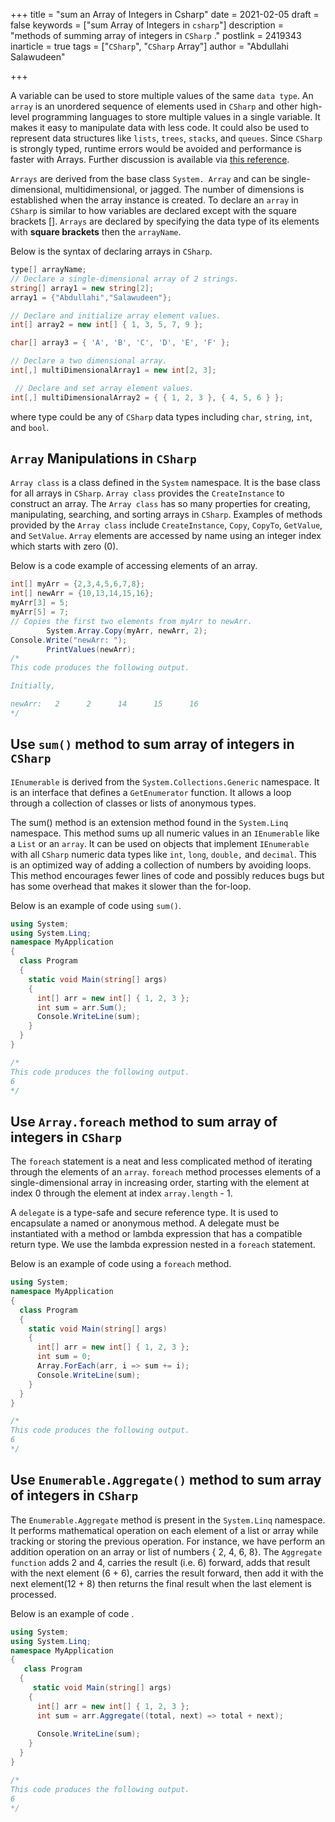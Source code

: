 +++
title = "sum an Array of Integers in Csharp"
date = 2021-02-05
draft = false
keywords = ["sum Array of Integers in `csharp`"]
description = "methods of summing array of integers in `CSharp` ."
postlink = 2419343
inarticle = true
tags = ["`CSharp`", "`CSharp` Array"]
author = "Abdullahi Salawudeen"

+++

A variable can be used to store multiple values of the same `data type`. An `array` is an unordered sequence of elements used in `CSharp` and other high-level programming languages to store multiple values in a single variable. It makes it easy to manipulate data with less code. It could also be used to represent data structures like `lists`, `trees`, `stacks`, and `queues`. Since `CSharp` is strongly typed, runtime errors would be avoided and performance is faster with Arrays. Further discussion is available via [this reference](https://docs.microsoft.com/en-us/dotnet/csharp/programming-guide/arrays/).

`Arrays` are derived from the base class `System. Array` and can be single-dimensional, multidimensional, or jagged. The number of dimensions is established when the array instance is created. To declare an `array` in `CSharp` is similar to how variables are declared except with the square brackets []. `Arrays` are declared by specifying the data type of its elements with **square brackets** then the `arrayName`.

Below is the syntax of declaring arrays in `CSharp`.

```c#
type[] arrayName;
// Declare a single-dimensional array of 2 strings.
string[] array1 = new string[2];
array1 = {"Abdullahi","Salawudeen"};

// Declare and initialize array element values.
int[] array2 = new int[] { 1, 3, 5, 7, 9 };

char[] array3 = { 'A', 'B', 'C', 'D', 'E', 'F' };

// Declare a two dimensional array.
int[,] multiDimensionalArray1 = new int[2, 3];

 // Declare and set array element values.
int[,] multiDimensionalArray2 = { { 1, 2, 3 }, { 4, 5, 6 } };
```

where type could be any of `CSharp` data types including `char`, `string`, `int`, and `bool`.

## `Array` Manipulations in `CSharp`

`Array class` is a class defined in the `System` namespace. It is the base class for all arrays in `CSharp`. `Array class` provides the `CreateInstance` to construct an array. The `Array class` has so many properties for creating, manipulating, searching, and sorting arrays in `CSharp`.  Examples of methods provided by the `Array class` include `CreateInstance`, `Copy`, `CopyTo`, `GetValue`, and `SetValue`. `Array` elements are accessed by name using an integer index which starts with zero (0).

Below is a code example of accessing elements of an array.

```c#
int[] myArr = {2,3,4,5,6,7,8};
int[] newArr = {10,13,14,15,16};
myArr[3] = 5;
myArr[5] = 7;
// Copies the first two elements from myArr to newArr.
        System.Array.Copy(myArr, newArr, 2);
Console.Write("newArr: ");
        PrintValues(newArr);
/*
This code produces the following output.

Initially,

newArr:   2      2      14      15      16
*/
```



## Use `sum()` method to sum array of integers in `CSharp`

`IEnumerable` is derived from the `System.Collections.Generic` namespace. It is an interface that defines a `GetEnumerator` function. It allows a loop through a collection of classes or lists of anonymous types.

The sum() method is an extension method found in the `System.Linq` namespace. This method sums up all numeric values in an `IEnumerable` like a `List` or an `array`.  It can be used on objects that implement  `IEnumerable` with all `CSharp` numeric data types like `int`, `long`, `double,` and `decimal`.  This is an optimized way of adding a collection of numbers by avoiding loops. This method encourages fewer lines of code and possibly reduces bugs but has some overhead that makes it slower than the for-loop.

Below is an example of code using `sum()`.

```c#
using System;
using System.Linq;
namespace MyApplication
{
  class Program
  {
    static void Main(string[] args)
    {
      int[] arr = new int[] { 1, 2, 3 };
      int sum = arr.Sum();
      Console.WriteLine(sum);
    }
  }
}

/*
This code produces the following output.
6
*/
```

## Use `Array.foreach` method to sum array of integers in `CSharp`

The `foreach` statement is a neat and less complicated method of iterating through the elements of an `array`. `foreach` method processes elements of a single-dimensional array in increasing order, starting with the element at index 0 through the element at index `array.length` - 1.

A `delegate` is a type-safe and secure reference type. It is used to encapsulate a named or anonymous method. A delegate must be instantiated with a method or lambda expression that has a compatible return type. We use the lambda expression nested in a `foreach` statement.

Below is an example of code using a `foreach` method.

```c#
using System;
namespace MyApplication
{
  class Program
  {
    static void Main(string[] args)
    {
      int[] arr = new int[] { 1, 2, 3 };
      int sum = 0;
      Array.ForEach(arr, i => sum += i);
      Console.WriteLine(sum);
    }
  }
}

/*
This code produces the following output.
6
*/
```

## Use `Enumerable.Aggregate()` method to sum array of integers in `CSharp`

The `Enumerable.Aggregate` method is present in the `System.Linq` namespace. It performs mathematical operation on each element of a list or array while tracking or storing the previous operation. For instance, we have perform an addition operation on an array or list of numbers { 2, 4, 6, 8}. The `Aggregate function` adds 2 and 4, carries the result (i.e. 6) forward, adds that result with the next element (6 + 6), carries the result forward, then add it with the next element(12 + 8) then returns the final result when the last element is processed.

Below is an example of code .

```c#
using System;
using System.Linq;
namespace MyApplication
{
   class Program
  {
     static void Main(string[] args)
    {
      int[] arr = new int[] { 1, 2, 3 };
      int sum = arr.Aggregate((total, next) => total + next);
      
      Console.WriteLine(sum);
    }
  }
}

/*
This code produces the following output.
6
*/
```

